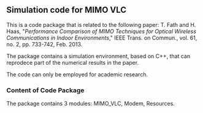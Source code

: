 ## Simulation code for MIMO VLC
This is a code package that is related to the following paper:
T. Fath and H. Haas, "*Performance Comparison of MIMO Techniques for Optical Wireless Communications in Indoor Environments*," IEEE Trans. on Commun., vol. 61, no. 2, pp. 733-742, Feb. 2013.


The package contains a simulation environment, based on C++, that can reprodece part of the numerical results in the paper. 

The code can only be employed for academic research.

### Content of Code Package
The package contains 3 modules: MIMO_VLC, Modem, Resources.